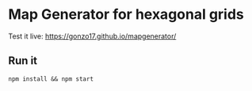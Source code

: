 # Map Generator for hexagonal grids

Test it live: https://gonzo17.github.io/mapgenerator/

## Run it
```shell
npm install && npm start
```